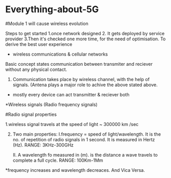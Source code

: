 # Everything-about-5G

#Module 1
will cause wireless evolution

Steps to get started
1.once network designed
2. It gets deployed by service provider
3.Then it's checked one more time, for the need of optimisation. To derive the best user experience

* wireless communications & cellular networks

Basic concept states communication between transmiter and reciever without any physical contact.


1. Communication takes place by wireless channel, with the help of signals.
(Antena plays a major role to achive the above stated above.

* mostly every device can act transmitter & reciever both


*Wireless signals (Radio frequency signals) 

#Radio signal properties

1.wireless signal travels at the speed of light ~ 300000 km /sec

2. Two main properties:
   I.frequency = speed of light/wavelength.
   It is the no. of repetition of radio       signals in 1 second. It is measured in     Hertz (Hz).
   RANGE: 3KHz-300GHz

   II. A wavelength fo measured in (m).       is the distance a wave travels to          complete a full cycle.
   RANGE: 100Km-1Mm

*frequency increases and wavelength decreaces. And Vica Versa.




